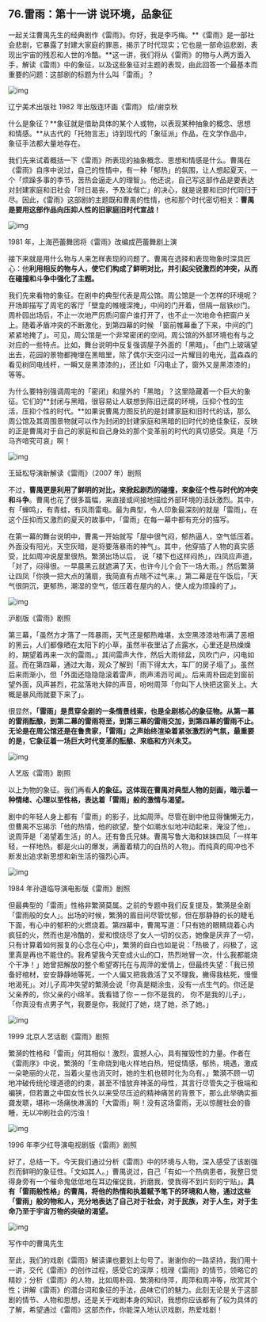 ## 76.雷雨：第十一讲 说环境，品象征

一起关注曹禺先生的经典剧作《雷雨》。你好，我是李巧梅。**《雷雨》是一部社会悲剧，它暴露了封建大家庭的罪恶，揭示了时代现实；它也是一部命运悲剧，表现出宇宙的残忍和人世的冷酷。**这一讲，我们将从《雷雨》的物与人两方面入手，解读《雷雨》中的象征，以及这些象征对主题的表现，由此回答一个最基本而重要的问题：这部剧的标题为什么叫「雷雨」？


  



![img](https://pic2.zhimg.com/v2-fd983070915d24b45dc33ff990b1757d.webp)

  



辽宁美术出版社 1982 年出版连环画《雷雨》 绘/谢京秋


什么是象征？**象征就是借助具体的某个人或物，以表现某种抽象的概念、思想和情感。**从古代的「托物言志」诗到现代的「象征派」作品，在文学作品中，象征手法都大量地存在。


我们先来试着概括一下《雷雨》所表现的抽象概念、思想和情感是什么。曹禺在《雷雨》自序中说过，自己的性情中，有一种「郁热」的氛围，让人想起夏天，一个「烦躁多事的季节，苦热会逼走人的理智」。他还说，自己写这部作品是要表达对封建家庭和旧社会「时日曷丧，予及汝偕亡」的决心，就是说要和旧时代同归于尽。因此，《雷雨》这部剧的主题既和曹禺的性情，也和那个时代密切相关：**曹禺是要用这部作品向压抑人性的旧家庭旧时代宣战！**


  



![img](https://pic4.zhimg.com/v2-609a75adee32e50d2d674f8318e2f1c0.webp)

  



1981 年，上海芭蕾舞团将《雷雨》改编成芭蕾舞剧上演


接下来就是用什么物与人来怎样表现的问题了。曹禺在选择和表现物象时深具匠心：他**利用相反的物与人，使它们构成了鲜明对比，并引起尖锐激烈的冲突，从而在碰撞和斗争中强化了主题。**


我们先来看物的象征。在剧中的典型代表是周公馆。周公馆是一个怎样的环境呢？开场即描写了周宅的客厅「壁龛的帷幔深掩」，中间的门开着，但隔一层铁纱门。周朴园出场后，不止一次地严厉质问窗户谁打开了，也不止一次地命令把窗户关上。随着矛盾冲突的不断激化，到第四幕的时候 「窗前帷幕垂了下来，中间的门紧紧地掩了」。可见，周公馆是一个非常密闭的空间。周公馆的外部环境也有与之对应的一些特点。比如，舞台说明中反复强调屋子外面的「黑暗」。「由门上玻璃望出去，花园的景物都掩埋在黑暗里，除了偶尔天空闪过一片耀目的电光，蓝森森的看见树同电线杆，一瞬又是黑漆漆的」，还比如「闪电止了，窗外又是黑漆漆的」等等。


为什么要特别强调周宅的「密闭」和屋外的「黑暗」？这里隐藏着一个巨大的象征。它们的**封闭与黑暗，很容易让人联想到陈旧迂腐的环境，压抑个性的生活，压抑个性的时代。**如果说曹禺力图反抗的是封建家庭和旧时代的话，那么周公馆及其周围景物就可以作为封闭的封建家庭和黑暗的旧时代的绝佳象征，反映的正是曹禺对于自己的家庭和自己身处的那个变革前的时代的真切感受。真是「万马齐喑究可哀」啊！


  



![img](https://pic3.zhimg.com/v2-19269d842014b62a6ea294e0ca1133f6.webp)

  



王延松导演新解读《雷雨》（2007 年）剧照


不过，**曹禺更是利用了鲜明的对比，来掀起剧烈的碰撞，来象征个性与时代的冲突和斗争**。曹禺也花了很多篇幅，来直接或间接地描绘外部环境的活跃激烈。其中，有「蝉鸣」，有青蛙，有风雨雷电。最为典型，令人印象最深刻的就是「雷雨」。在这个压抑而又激烈的夏天的故事中，「雷雨」在每一幕中都有充分的描写。


在第一幕的舞台说明中，曹禺一开始就写「屋中很气闷，郁热逼人，空气低压着。外面没有阳光，天空灰暗，是将要落暴雨的神气」。其中，他穿插了人物的真实感受，比如周冲说屋里很热。繁漪出场以后， 说「楼下也这样闷热」，四凤应声道，「对了，闷得很。一早晨黑云就遮满了天，也许今儿个会下一场大雨。」然后繁漪让四凤「你换一把大点的蒲扇，我简直有点喘不过气来。」第二幕是在午饭后，「天气很阴沉，更郁热，潮湿的空气，低压着在屋内的人，使人成为烦躁的了」。


  



![img](https://pic2.zhimg.com/v2-06e1a06aacf866306184751113c21387.webp)

  



沪剧版《雷雨》剧照


第三幕，「虽然方才落了一阵暴雨，天气还是郁热难堪，太空黑漆漆地布满了恶相的黑云，人们都像晒在太阳下的小草，虽然半夜里沾了点露水，心里还是热燥燥的，期望着再来一次的雷雨。」其间雷声大作，然后大雨倾盆，风吹门户，闪电如蓝。而在第四幕，通过大海，观众了解到「雨下得太大，车厂的房子塌了」。虽然后来雨渐小，但「外面还隐隐隐滚着雷声，雨声浠沥可闻」。后来周朴园走到窗前望外面，风声甚烈，花盆落地大碎的声音，吩咐周萍「你叫下人快把这窗关上。大概是暴风雨就要下来了」。


很显然，**「雷雨」是贯穿全剧的一条情景线索，也是全剧核心的象征物。**从第一幕的雷雨酝酿，到第二幕的雷雨将至，到第三幕的雷雨交加，到第四幕的雷雨不止。无论是在周公馆还是在鲁贵家，**「雷雨」之声始终渲染着紧张激烈的气氛，最重要的是，它象征着一场巨大时代变革的酝酿、来临和方兴未艾。**


  



![img](https://pic2.zhimg.com/v2-92015fbd9b6a78b233c2464c2fa52098.webp)

  



人艺版《雷雨》剧照


以上为物的象征。我们再看**人的象征。这体现在曹禺对典型人物的刻画，暗示着一种情绪、心理以至性格，表达着「雷雨」般的激情与渴望。**


剧中的年轻人身上都有「雷雨」的影子，比如周萍。尽管在剧中他显得慵懒无力，但曹禺不忘揭示「他的热情，他的欲望，整个如潮水似地冲动起来，淹没了他」，说周萍是「渴望着生活」的人。还有鲁氏兄妹。曹禺写鲁大海和妹妹四凤「一样年轻，一样地热，都是火山的爆发，满蓄着精力的白热的人物」。而纯真的周冲也不断发出追求新思想和新生活的强烈心声。


  



![img](https://pic1.zhimg.com/v2-a49c03f39807ceefe577fcb751b0dc0c.webp)

  



1984 年孙道临导演电影版《雷雨》剧照


但最典型的「雷雨」性格非繁漪莫属。之前的专题中我们反复提及，繁漪是全剧「雷雨般的女人」。出场的时候，繁漪的眉目间尽管忧郁，但在那静静的长的睫毛下面，有心中的郁积的火燃烧着。第四幕中，曹禺写道：「只有她的眼睛烧着心内疯狂的火，然而也是冷酷的，爱和恨烧尽了女人一切的仪态，她像是厌弃了一切，只有计算着如何报复的心念在心中」，繁漪的自白也如是说：「热极了，闷极了，这里真是再也不能住的。我希望我今天变成火山的口，热烈地冒一次，什么我都能烧个干净！」她曾把解放的整个希望寄托在与周萍的爱情上，但最终失望：「我已预备好棺材，安安静静地等死，一个人偏又把我救活了又不理我，撇得我枯死，慢慢地渴死」。对儿子周冲失望的繁漪会说「你真是糊涂虫，没有一点生气的。你还是父亲养的，你父亲的小绵羊。我看错了你－－你不是我的， 你不是我的儿子」，「你真没有点男子气，我要是你，我就打了她，烧了她，杀了她。」


  



![img](https://pic2.zhimg.com/v2-26c6a303aa49fc8612e62c924be3809d.webp)

  



1999 北京人艺话剧《雷雨》剧照


繁漪的性格和「雷雨」何其相似！激烈，震撼人心，具有摧毁性的力量。作者在《雷雨序》中说，繁漪的「生命烧到电火样地白热，短促情感，郁热，境遇，激成一朵艳丽的火花，当着火星也消灭时，她的生机也顿时化为乌有。」繁漪不顾一切地冲破传统伦理道德的约束，甚至不惜放弃神圣的母性，其言行尽管失之于极端和褊狭，但若置之中国女性长久以来受尽压迫的精神痛苦的背景下，那么此举确实振聋发聩，堪称一场痛快淋漓的「大雷雨」啊！没有这场雷雨，无以惊醒社会的昏睡，无以冲刷社会的污浊！


  



![img](https://pic2.zhimg.com/v2-df4cee02a70a561af7b2153e53c76b33.webp)

  



1996 年李少红导演电视剧版《雷雨》剧照


好了，总结一下。今天我们通过分析《雷雨》中的环境与人物，深入感受了该剧强烈而鲜明的象征性。「文如其人。」曹禺说过，自己「有如一个热病患者，我整日觉得身旁有一个催命鬼低低地在耳边催促我，折磨我，使我得不到片刻的宁贴」。**具有「雷雨般性格」的曹禺，将他的热情和执着赋予笔下的环境和人物，通过这些「雷雨」般的物和人，充分地表达了自己对于社会，对于民族，对于人生，对于生命乃至于宇宙万物的突破的渴望。**


  



![img](https://pic3.zhimg.com/v2-573f3923b610415a4f946a6f532897eb.webp)

  



写作中的曹禺先生


至此，我们的戏剧《雷雨》解读课也要划上句号了。谢谢你的一路坚持，我们用十一讲，交代《雷雨》的创作过程，感受它的深厚；梳理《雷雨》的情节，领略它的精妙；分析《雷雨》的人物，比如周朴园、繁漪和侍萍，周萍和周冲等，欣赏其个性；讲解《雷雨》的潜台词和象征的手法，品味它们的魅力。此刻无论是关于这部剧的情节、人物和思想，还是关于戏剧本身的知识，我想你应该都有了较为具体的了解，希望通过《雷雨》这部杰作，你能深入地认识戏剧，热爱戏剧！

